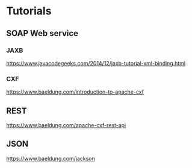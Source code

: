 # Tutorials

## SOAP Web service

### JAXB
https://www.javacodegeeks.com/2014/12/jaxb-tutorial-xml-binding.html

### CXF
https://www.baeldung.com/introduction-to-apache-cxf

## REST

https://www.baeldung.com/apache-cxf-rest-api

## JSON
https://www.baeldung.com/jackson
